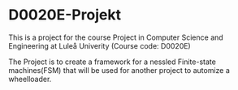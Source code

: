 # D0020E-Projekt
This is a project for the course Project in Computer Science and 
Engineering at Luleå Univerity (Course code: D0020E)

The Project is to create a framework for a nessled Finite-state 
machines(FSM) that will be used for another project to automize 
a wheelloader. 
